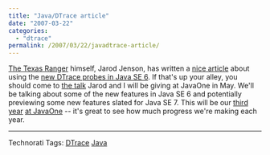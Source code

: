 ```yaml
---
title: "Java/DTrace article"
date: "2007-03-22"
categories:
  - "dtrace"
permalink: /2007/03/22/javadtrace-article/
---
```


[The Texas Ranger](http://www.sun.com/bigadmin/content/dtrace/blogs/jarod/) himself, Jarod Jenson, has written a [nice article](http://www.devx.com/Java/Article/33943) about using the [new DTrace probes in Java SE 6](http://java.sun.com/javase/6/docs/technotes/guides/vm/dtrace.html). If that's up your alley, you should come to [the talk](http://www28.cplan.com/cc158/session_details.jsp?isid=286698&ilocation_id=158-1&ilanguage=english) Jarod and I will be giving at JavaOne in May. We'll be talking about some of the new features in Java SE 6 and potentially previewing some new features slated for Java SE 7. This will be our [third](http://dtrace.org/blogs/ahl/javaone_dtrace_session_2006) [year](http://dtrace.org/blogs/ahl/dtrace_presentation_at_javaone) [at JavaOne](http://dtrace.org/blogs/ahl/dtrace_in_the_javaone_keynote) -- it's great to see how much progress we're making each year.

* * *

Technorati Tags: [DTrace](http://technorati.com/tag/DTrace) [Java](http://technorati.com/tag/Java)
